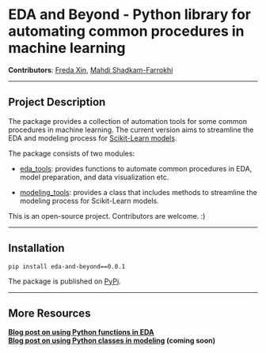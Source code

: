 # EDA and Beyond - Python library for automating common procedures in machine learning 


**Contributors**: [Freda Xin](https://www.linkedin.com/in/freda-xin), [Mahdi Shadkam-Farrokhi](https://github.com/Shaddyjr)


---
## Project Description 
The package provides a collection of automation tools for some common procedures
in machine learning. The current version aims to streamline the EDA and modeling
process for [Scikit-Learn models](https://scikit-learn.org/stable/). 


The package consists of two modules: 
* [eda_tools](https://github.com/FredaXin/eda_and_beyond/blob/master/eda_and_beyond/eda_tools.py):
  provides functions to automate common procedures in EDA, model
    preparation, and data visualization etc. 

* [modeling_tools](https://github.com/FredaXin/eda_and_beyond/blob/master/eda_and_beyond/modeling_tools.py):
  provides a class that includes methods to streamline the modeling process for Scikit-Learn models. 
 
This is an open-source project. Contributors are welcome. :) 
 

--- 
## Installation 

```
pip install eda-and-beyond==0.0.1
```
The package is published on
[PyPi](https://pypi.org/project/eda-and-beyond/0.0.1/).

---
## More Resources

**[Blog post on using Python functions in EDA](https://towardsdatascience.com/creating-python-functions-for-exploratory-data-analysis-and-data-cleaning-2c462961bd71?sk=ea9ba027ee85504c078145f442b204b9)**  
**[Blog post on using Python classes in modeling]() (coming soon)**   
